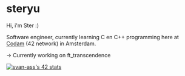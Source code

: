 # steryu
Hi, i'm Ster :)

Software engineer, currently learning C en C++ programming here at [<ins>Codam</ins>](https://www.codam.nl/en/) (42 network) in Amsterdam.

-> Currently working on ft_transcendence

[![svan-ass's 42 stats](https://badge42.vercel.app/api/v2/clfladlx3000608l58byc7e5w/stats?cursusId=21&coalitionId=58)](https://github.com/JaeSeoKim/badge42)

